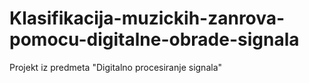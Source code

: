 # Klasifikacija-muzickih-zanrova-pomocu-digitalne-obrade-signala
Projekt iz predmeta "Digitalno procesiranje signala"
